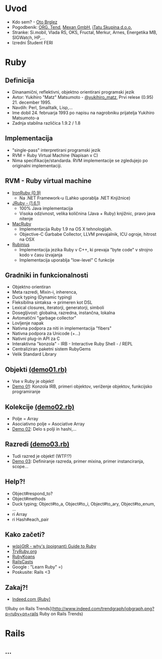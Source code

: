 # Uvod
* Kdo sem? - [Oto Brglez](http://twitter.com/otobrglez)
* Pogodbenik: [ORG. Tend](http://www.tend.si), [Mexan GmbH](http://www.mexan.ch), [iTatu Skupina d.o.o.](http://www.itatu.eu)
* Stranke: Si.mobil, Vlada RS, OKS, Fructal, Merkur, Arnes, Energetika MB, SIGWatch, HP,...
* Izredni Študent FERI

# Ruby

## Definicija
* Dinanamični, reflektivni, objektno orientirani programski jezik
* Avtor: Yukihiro "Matz" Matsumoto - [@yukihiro_matz](http://twitter.com/yukihiro_matz), Prvi relese (0.95) 21. december 1995.
* Navdih: Perl, Smalltalk, Lisp,...
* Ime dobil 24. februarja 1993 po napisu na nagrobniku prijatelja Yukihiro Matsumoto-a
* Zadnja stabilna različica 1.9.2 / 1.8
	
## Implementacija
* "single-pass" interpretirani programski jezik
* RVM = Ruby Virtual Machine (Napisan v C)
* Nima specifikacije/standarda. RVM implementacije se zgledujejo po originalni implementaciji.
	
## RVM - Ruby virtual machine
* [IronRuby (0.9)](http://www.ironruby.net/)
	* Na .NET Framework-u (Lahko uporablja .NET Knjižnice)
* [JRuby - (1.6.1)](http://www.jruby.org/)
	* 100% Java implementacija
	* Visoka odzivnost, velika količnina (Java + Ruby) knjižnic, pravo java nitenje
* [MacRuby](http://www.macruby.org/)
	* Implementacija Ruby 1.9 na OS X tehnologijah.
	* Objective-C Garbabe Collector, LLVM prevajalnik, ICU ogroje, hitrost na OSX
* [Rubinius](http://rubini.us/)
	* Implementacija jezika Ruby v C++, ki prevaja "byte code" v strojno kodo v času izvajanja
	* Implementacija uporablja "low-level" C funkcije
	
## Gradniki in funkcionalnosti
* Objektno orientiran
* Meta razredi, Mixin-i, inherenca,
* Duck typing (Dynamic typing)
* Fleksibilna sintaksa -> primeren kot DSL
* Lexical closures, iteratorji, generatorji, simboli
* Dosegljivost: globalna, razredna, instančna, lokalna
* Avtomatični "garbage collector"
* Lovljenje napak
* Nativna podpora za niti in implementacija "fibers"	
* Nativna podpora za Unicode (+...)
* Nativni plug-in API za C
* Interaktivna "konzola" - IRB - Interactive Ruby Shell - / REPL
* Centraliziran paketni sistem RubyGems
* Velik Standard Library

## Objekti [(demo01.rb)](code/demo01.rb)
* Vse v Ruby je objekt!
* [Demo 01](code/demo01.rb): Konzola IRB, primeri objektov, veriženje objektov, funkcijsko programiranje

## Kolekcije [(demo02.rb)](code/demo02.rb)
* Polje = Array
* Asociativno polje = Asociative Array
* [Demo 02](code/demo02.rb): Delo s polji in hashi,...

## Razredi [(demo03.rb)](code/demo03.rb)
* Tudi razred je objekt! (WTF!?)
* [Demo 03](code/demo03.rb): Definiranje razreda, primer mixina, primer instanciranja, scope...

## Help?!
* Object#respond_to?
* Object#methods
* Duck typing; Object#to_a, Object#to_i, Object#to_ary, Object#to_enum, ...
* ri Array
* ri Hash#each_pair
	
## Kako začeti?
* [w(p)GtR - why's (poignant) Guide to Ruby](http://www.rubyinside.com/media/poignant-guide.pdf)
* [TryRuby.org](http://tryruby.org/)
* [RubyKoans](http://rubykoans.com/)
* [RailsCasts](http://railscasts.com/)
* Google : "Learn Ruby" =)
* Poskusite: Rails <3
	
## Zakaj?!
* [Indeed.com (Ruby)](http://www.indeed.com/jobtrends?q=ruby&l=)

![Ruby on Rails Trends](http://www.indeed.com/trendgraph/jobgraph.png?q=ruby+on+rails Ruby on Rails Trends)

# Rails

## ...